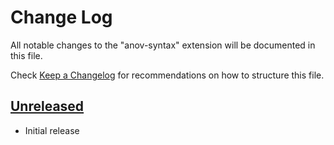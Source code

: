 # Change Log

All notable changes to the "anov-syntax" extension will be documented in this file.

Check [Keep a Changelog](http://keepachangelog.com/) for recommendations on how to structure this file.

## [Unreleased]

- Initial release

[unreleased]: https://github.com/AliceNovel/AnovSyntaxExtension
